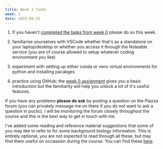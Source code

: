 ```yaml
---
title: Week 1 Tasks
week: 1
date: 2025-09-15
---
```

 
1. If you haven't [completed the tasks from week 0](https://github.com/biomedical-informatics/pbi/blob/initial-release/week0/README.md) please do so this week.

2. familiarise yourselves with VSCode whether that's as a standalone on your laptop/desktop or whether you access it through the Noteable service (you are of course allowed to setup whatever coding environment you like)

3. experiment with setting up either conda or venv virtual environments for python and installing pacakges

4. practice using GitHub; the [week 0 assignment](https://classroom.github.com/a/4qR87jpB) gives you a basic introduction but the familiarity will help you unlock a lot of it's useful features.

If you have any problems **please do ask** by posting a question on the Piazza forum (you can privately message me on there if you do not want to ask a question in puclic). I will be monitoring the forum closely throughout the course and this is the best way to get in touch with me.

I've added some reading and reference material suggestions that some of you may like to refer to for some background biology information. This is entirely optional, you are not expected to read through all these, but may find them useful on occassion during the course. You can find these [here](https://github.com/biomedical-informatics/pbi/blob/initial-release/resources/biology_catchup.md).

